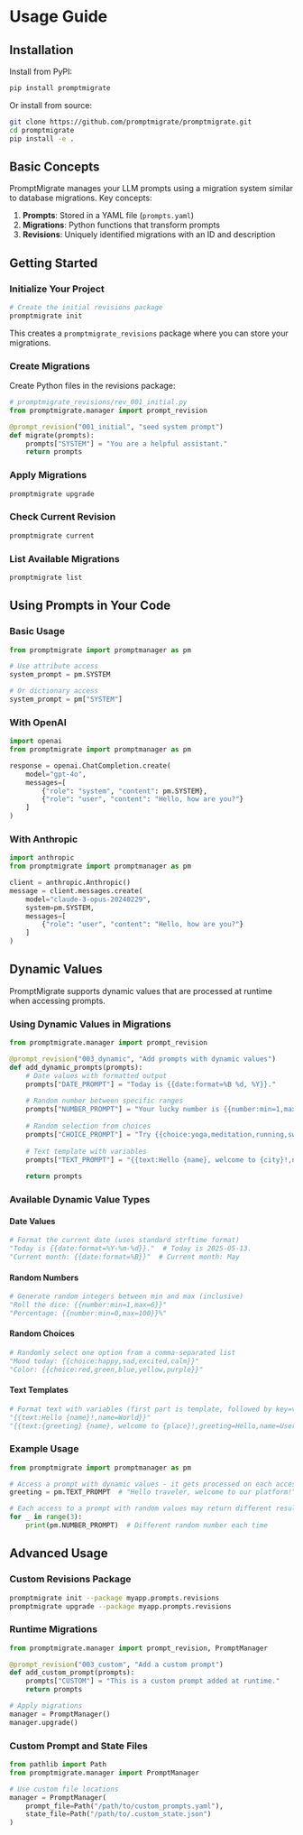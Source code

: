 # Usage Guide

## Installation

Install from PyPI:

```bash
pip install promptmigrate
```

Or install from source:

```bash
git clone https://github.com/promptmigrate/promptmigrate.git
cd promptmigrate
pip install -e .
```

## Basic Concepts

PromptMigrate manages your LLM prompts using a migration system similar to database migrations. Key concepts:

1. **Prompts**: Stored in a YAML file (`prompts.yaml`)
2. **Migrations**: Python functions that transform prompts
3. **Revisions**: Uniquely identified migrations with an ID and description

## Getting Started

### Initialize Your Project

```bash
# Create the initial revisions package
promptmigrate init
```

This creates a `promptmigrate_revisions` package where you can store your migrations.

### Create Migrations

Create Python files in the revisions package:

```python
# promptmigrate_revisions/rev_001_initial.py
from promptmigrate.manager import prompt_revision

@prompt_revision("001_initial", "seed system prompt")
def migrate(prompts):
    prompts["SYSTEM"] = "You are a helpful assistant."
    return prompts
```

### Apply Migrations

```bash
promptmigrate upgrade
```

### Check Current Revision

```bash
promptmigrate current
```

### List Available Migrations

```bash
promptmigrate list
```

## Using Prompts in Your Code

### Basic Usage

```python
from promptmigrate import promptmanager as pm

# Use attribute access
system_prompt = pm.SYSTEM

# Or dictionary access
system_prompt = pm["SYSTEM"]
```

### With OpenAI

```python
import openai
from promptmigrate import promptmanager as pm

response = openai.ChatCompletion.create(
    model="gpt-4o",
    messages=[
        {"role": "system", "content": pm.SYSTEM},
        {"role": "user", "content": "Hello, how are you?"}
    ]
)
```

### With Anthropic

```python
import anthropic
from promptmigrate import promptmanager as pm

client = anthropic.Anthropic()
message = client.messages.create(
    model="claude-3-opus-20240229",
    system=pm.SYSTEM,
    messages=[
        {"role": "user", "content": "Hello, how are you?"}
    ]
)
```

## Dynamic Values

PromptMigrate supports dynamic values that are processed at runtime when accessing prompts.

### Using Dynamic Values in Migrations

```python
from promptmigrate.manager import prompt_revision

@prompt_revision("003_dynamic", "Add prompts with dynamic values")
def add_dynamic_prompts(prompts):
    # Date values with formatted output
    prompts["DATE_PROMPT"] = "Today is {{date:format=%B %d, %Y}}."
    
    # Random number between specific ranges
    prompts["NUMBER_PROMPT"] = "Your lucky number is {{number:min=1,max=100}}."
    
    # Random selection from choices
    prompts["CHOICE_PROMPT"] = "Try {{choice:yoga,meditation,running,swimming}} today."
    
    # Text template with variables
    prompts["TEXT_PROMPT"] = "{{text:Hello {name}, welcome to {city}!,name=traveler,city=our platform}}"
    
    return prompts
```

### Available Dynamic Value Types

#### Date Values

```python
# Format the current date (uses standard strftime format)
"Today is {{date:format=%Y-%m-%d}}."  # Today is 2025-05-13.
"Current month: {{date:format=%B}}"  # Current month: May
```

#### Random Numbers

```python
# Generate random integers between min and max (inclusive)
"Roll the dice: {{number:min=1,max=6}}"
"Percentage: {{number:min=0,max=100}}%"
```

#### Random Choices

```python
# Randomly select one option from a comma-separated list
"Mood today: {{choice:happy,sad,excited,calm}}"
"Color: {{choice:red,green,blue,yellow,purple}}"
```

#### Text Templates

```python
# Format text with variables (first part is template, followed by key=value pairs)
"{{text:Hello {name}!,name=World}}"
"{{text:{greeting} {name}, welcome to {place}!,greeting=Hello,name=User,place=our app}}"
```

### Example Usage

```python
from promptmigrate import promptmanager as pm

# Access a prompt with dynamic values - it gets processed on each access
greeting = pm.TEXT_PROMPT  # "Hello traveler, welcome to our platform!"

# Each access to a prompt with random values may return different results
for _ in range(3):
    print(pm.NUMBER_PROMPT)  # Different random number each time
```

## Advanced Usage

### Custom Revisions Package

```bash
promptmigrate init --package myapp.prompts.revisions
promptmigrate upgrade --package myapp.prompts.revisions
```

### Runtime Migrations

```python
from promptmigrate.manager import prompt_revision, PromptManager

@prompt_revision("003_custom", "Add a custom prompt")
def add_custom_prompt(prompts):
    prompts["CUSTOM"] = "This is a custom prompt added at runtime."
    return prompts

# Apply migrations
manager = PromptManager()
manager.upgrade()
```

### Custom Prompt and State Files

```python
from pathlib import Path
from promptmigrate.manager import PromptManager

# Use custom file locations
manager = PromptManager(
    prompt_file=Path("/path/to/custom_prompts.yaml"),
    state_file=Path("/path/to/.custom_state.json")
)
```
